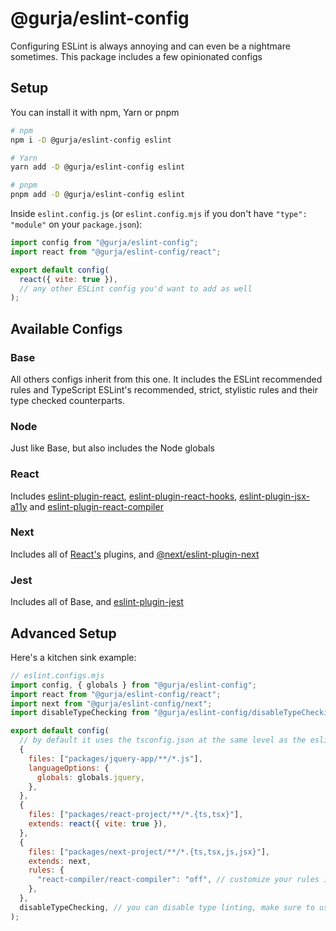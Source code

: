 # @gurja/eslint-config

Configuring ESLint is always annoying and can even be a nightmare sometimes.
This package includes a few opinionated configs

## Setup

You can install it with npm, Yarn or pnpm

```sh
# npm
npm i -D @gurja/eslint-config eslint

# Yarn
yarn add -D @gurja/eslint-config eslint

# pnpm
pnpm add -D @gurja/eslint-config eslint
```

Inside `eslint.config.js` (or `eslint.config.mjs` if you don't have `"type": "module"` on your `package.json`):

```javascript
import config from "@gurja/eslint-config";
import react from "@gurja/eslint-config/react";

export default config(
  react({ vite: true }),
  // any other ESLint config you'd want to add as well
);
```

## Available Configs

### Base

All others configs inherit from this one.
It includes the ESLint recommended rules and TypeScript ESLint's recommended, strict, stylistic rules and their type checked counterparts.

### Node

Just like Base, but also includes the Node globals

### React

Includes [eslint-plugin-react](https://github.com/jsx-eslint/eslint-plugin-react#readme), [eslint-plugin-react-hooks](https://github.com/facebook/react/tree/main/packages/eslint-plugin-react-hooks#readme), [eslint-plugin-jsx-a11y](https://github.com/jsx-eslint/eslint-plugin-jsx-a11y#readme) and [eslint-plugin-react-compiler](https://react.dev/learn/react-compiler#getting-started)

### Next

Includes all of [React's](#react) plugins, and [@next/eslint-plugin-next](https://nextjs.org/docs/app/api-reference/config/eslint)

### Jest

Includes all of Base, and [eslint-plugin-jest](https://github.com/jest-community/eslint-plugin-jest#readme)

## Advanced Setup

Here's a kitchen sink example:

```javascript
// eslint.configs.mjs
import config, { globals } from "@gurja/eslint-config";
import react from "@gurja/eslint-config/react";
import next from "@gurja/eslint-config/next";
import disableTypeChecking from "@gurja/eslint-config/disableTypeChecking";

export default config(
  // by default it uses the tsconfig.json at the same level as the eslint config file for type linting
  {
    files: ["packages/jquery-app/**/*.js"],
    languageOptions: {
      globals: globals.jquery,
    },
  },
  {
    files: ["packages/react-project/**/*.{ts,tsx}"],
    extends: react({ vite: true }),
  },
  {
    files: ["packages/next-project/**/*.{ts,tsx,js,jsx}"],
    extends: next,
    rules: {
      "react-compiler/react-compiler": "off", // customize your rules if you find it necessary
    },
  },
  disableTypeChecking, // you can disable type linting, make sure to user this at the end
);
```
